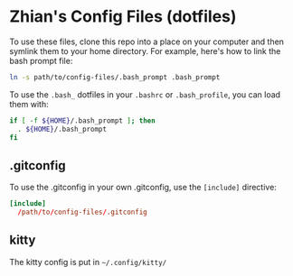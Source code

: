 # Zhian's Config Files (dotfiles)

To use these files, clone this repo into a place on your computer and then 
symlink them to your home directory. For example, here's how to link the bash
prompt file:

```sh
ln -s path/to/config-files/.bash_prompt .bash_prompt
```

To use the `.bash_` dotfiles in your `.bashrc` or `.bash_profile`, you can load
them with:

```bash
if [ -f ${HOME}/.bash_prompt ]; then
  . ${HOME}/.bash_prompt
fi
```

## .gitconfig

To use the .gitconfig in your own .gitconfig, use the `[include]` directive:

```toml
[include]
  /path/to/config-files/.gitconfig
``` 

## kitty

The kitty config is put in `~/.config/kitty/`
